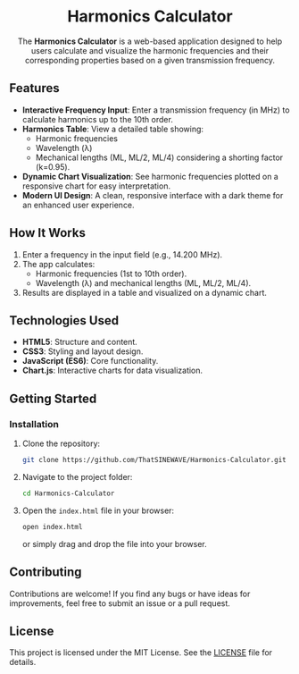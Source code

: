 <div align="center">

# Harmonics Calculator

The **Harmonics Calculator** is a web-based application designed to help users calculate and visualize the harmonic frequencies and their corresponding properties based on a given transmission frequency.

</div>

## Features

- **Interactive Frequency Input**: Enter a transmission frequency (in MHz) to calculate harmonics up to the 10th order.
- **Harmonics Table**: View a detailed table showing:
  - Harmonic frequencies
  - Wavelength (λ)
  - Mechanical lengths (ML, ML/2, ML/4) considering a shorting factor (k=0.95).
- **Dynamic Chart Visualization**: See harmonic frequencies plotted on a responsive chart for easy interpretation.
- **Modern UI Design**: A clean, responsive interface with a dark theme for an enhanced user experience.

## How It Works

1. Enter a frequency in the input field (e.g., 14.200 MHz).
2. The app calculates:
   - Harmonic frequencies (1st to 10th order).
   - Wavelength (λ) and mechanical lengths (ML, ML/2, ML/4).
3. Results are displayed in a table and visualized on a dynamic chart.

## Technologies Used

- **HTML5**: Structure and content.
- **CSS3**: Styling and layout design.
- **JavaScript (ES6)**: Core functionality.
- **Chart.js**: Interactive charts for data visualization.

## Getting Started

### Installation

1. Clone the repository:
   ```bash
   git clone https://github.com/ThatSINEWAVE/Harmonics-Calculator.git
   ```
2. Navigate to the project folder:
   ```bash
   cd Harmonics-Calculator
   ```

3. Open the `index.html` file in your browser:
   ```bash
   open index.html
   ```
   or simply drag and drop the file into your browser.

## Contributing
Contributions are welcome! If you find any bugs or have ideas for improvements, feel free to submit an issue or a pull request.

## License
This project is licensed under the MIT License. See the [LICENSE](LICENSE) file for details.